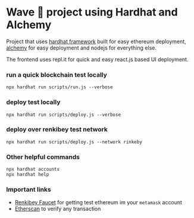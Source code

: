 # Wave :tada: project using Hardhat and Alchemy
Project that uses [hardhat framework](https://hardhat.org/) built for easy ethereum deployment, [alchemy](alchemyapi.io) for easy deployment and nodejs for everything else.

The frontend uses repl.it for quick and easy react.js based UI deployment.

### run a quick blockchain test locally
```shell
npx hardhat run scripts/run.js --verbose
```

### deploy test locally
```shell
npx hardhat run scripts/deploy.js --verbose
```

### deploy over renkibey test network 
```shell
npx hardhat run scripts/deploy.js --network rinkeby
```

### Other helpful commands
```shell
npx hardhat accounts
npx hardhat help
```

### Important links
- [Renkibey Faucet](https://faucet.rinkeby.io/) for getting test ethereum im your `metamask` account
- [Etherscan](https://rinkeby.etherscan.io/) to verify any  transaction
